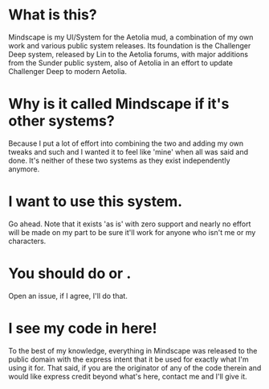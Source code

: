 # What is this?

Mindscape is my UI/System for the Aetolia mud, a combination of my own work and various public system releases. Its foundation is the Challenger Deep system, released by Lin to the Aetolia forums, with major additions from the Sunder public system, also of Aetolia in an effort to update Challenger Deep to modern Aetolia.

# Why is it called Mindscape if it's other systems?

Because I put a lot of effort into combining the two and adding my own tweaks and such and I wanted it to feel like 'mine' when all was said and done. It's neither of these two systems as they exist independently anymore.

# I want to use this system.

Go ahead. Note that it exists 'as is' with zero support and nearly no effort will be made on my part to be sure it'll work for anyone who isn't me or my characters.

# You should do <x> or <y>.

Open an issue, if I agree, I'll do that.

# I see my code in here!

To the best of my knowledge, everything in Mindscape was released to the public domain with the express intent that it be used for exactly what I'm using it for. That said, if you are the originator of any of the code therein and would like express credit beyond what's here, contact me and I'll give it.
